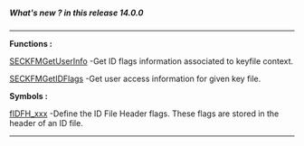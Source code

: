 ##### What's new ? in this release 14.0.0
---

**Functions :**

[SECKFMGetUserInfo](./Func/SECKFMGetUserInfo.md) -Get ID flags information associated to keyfile context.

[SECKFMGetIDFlags](./Func/SECKFMGetIDFlags.md) -Get user access information for given key file.

**Symbols :**

[fIDFH_xxx](./Symb/fIDFH_xxx.md) -Define the ID File Header flags.  These flags are stored in the header of an ID file.


---
